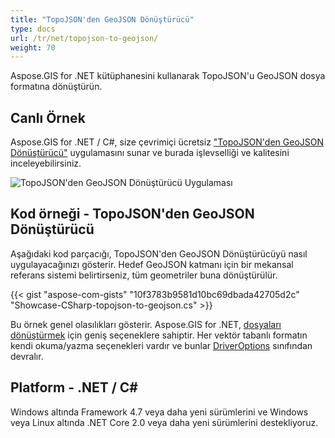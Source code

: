 ```yaml
---
title: "TopoJSON'den GeoJSON Dönüştürücü"
type: docs
url: /tr/net/topojson-to-geojson/
weight: 70
---
```


Aspose.GIS for .NET kütüphanesini kullanarak TopoJSON'u GeoJSON dosya formatına dönüştürün.

## **Canlı Örnek**

Aspose.GIS for .NET / C#, size çevrimiçi ücretsiz ["TopoJSON'den GeoJSON Dönüştürücü"](https://products.aspose.app/gis/conversion/topojson-to-geojson) uygulamasını sunar ve burada işlevselliği ve kalitesini inceleyebilirsiniz.

![TopoJSON'den GeoJSON Dönüştürücü Uygulaması](conversion.png)

## **Kod örneği - TopoJSON'den GeoJSON Dönüştürücü**

Aşağıdaki kod parçacığı, TopoJSON'den GeoJSON Dönüştürücüyü nasıl uygulayacağınızı gösterir. Hedef GeoJSON katmanı için bir mekansal referans sistemi belirtirseniz, tüm geometriler buna dönüştürülür. 

{{< gist "aspose-com-gists" "10f3783b9581d10bc69dbada42705d2c" "Showcase-CSharp-topojson-to-geojson.cs" >}}

Bu örnek genel olasılıkları gösterir. Aspose.GIS for .NET, [dosyaları dönüştürmek](https://docs.aspose.com/gis/net/vector-layers/) için geniş seçeneklere sahiptir. Her vektör tabanlı formatın kendi okuma/yazma seçenekleri vardır ve bunlar [DriverOptions](https://reference.aspose.com/gis/net/aspose.gis/driveroptions) sınıfından devralır.

## **Platform - .NET / C#**

Windows altında Framework 4.7 veya daha yeni sürümlerini ve Windows veya Linux altında .NET Core 2.0 veya daha yeni sürümlerini destekliyoruz.
